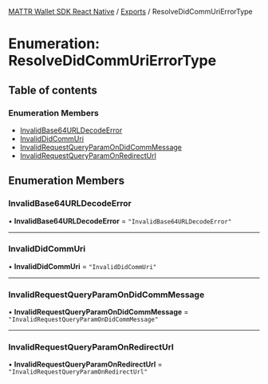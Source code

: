 [MATTR Wallet SDK React Native](../README.md) / [Exports](../modules.md) / ResolveDidCommUriErrorType

# Enumeration: ResolveDidCommUriErrorType

## Table of contents

### Enumeration Members

- [InvalidBase64URLDecodeError](ResolveDidCommUriErrorType.md#invalidbase64urldecodeerror)
- [InvalidDidCommUri](ResolveDidCommUriErrorType.md#invaliddidcommuri)
- [InvalidRequestQueryParamOnDidCommMessage](ResolveDidCommUriErrorType.md#invalidrequestqueryparamondidcommmessage)
- [InvalidRequestQueryParamOnRedirectUrl](ResolveDidCommUriErrorType.md#invalidrequestqueryparamonredirecturl)

## Enumeration Members

### InvalidBase64URLDecodeError

• **InvalidBase64URLDecodeError** = ``"InvalidBase64URLDecodeError"``

___

### InvalidDidCommUri

• **InvalidDidCommUri** = ``"InvalidDidCommUri"``

___

### InvalidRequestQueryParamOnDidCommMessage

• **InvalidRequestQueryParamOnDidCommMessage** = ``"InvalidRequestQueryParamOnDidCommMessage"``

___

### InvalidRequestQueryParamOnRedirectUrl

• **InvalidRequestQueryParamOnRedirectUrl** = ``"InvalidRequestQueryParamOnRedirectUrl"``
